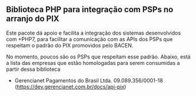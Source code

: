 ## Biblioteca PHP para integração com PSPs no arranjo do PIX

Este pacote dá apoio e facilita a integração dos sistemas desenvolvidos com +PHP7, para facilitar a comunicação com as APIs dos PSPs que respeitam o padrão do PIX promovidos pelo BACEN.

No momento, poucos são os PSPs que respeitam esse padrão. Abaixo, está a lista das empresas que estão homologadas para serem consumidas a partir dessa biblioteca

- Gerencianet Pagamentos do Brasil Ltda. 09.089.356/0001-18 (https://dev.gerencianet.com.br/docs/api-pix)